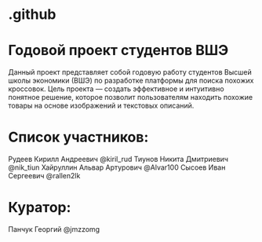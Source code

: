 # .github
# Годовой проект студентов ВШЭ

Данный проект представляет собой годовую работу студентов Высшей школы экономики (ВШЭ) по разработке платформы для поиска похожих кроссовок. Цель проекта — создать эффективное и интуитивно понятное решение, которое позволит пользователям находить похожие товары на основе изображений и текстовых описаний.
# Список участников:
Рудеев Кирилл Андреевич   @kiril_rud
Тиунов Никита Дмитриевич @nik_tiun
Хайруллин Альвар Артурович @Alvar100
Сысоев Иван Сергеевич @rallen2lk
# Куратор:
Панчук Георгий @jmzzomg
